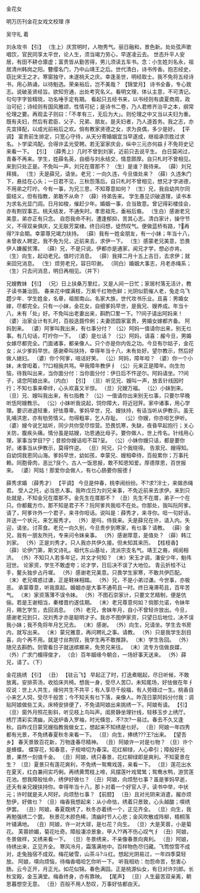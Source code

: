 <!-- { "loadSidebar": true } -->
金花女

明万历刊金花女戏文校理 序

吴守礼 着

刘永攻书
【引】
（生上）庆赏明时，人物秀气。丽日融和，景色新。处处弦声歌唱饮，官民同享太平世，论人生，须当竭力劳心，早遂凌云去。
世态升平人安居，有田不耕仓廪虚；富贵皆从勤苦得，男儿须读五车书。念：小生姓刘名永，祖居清州韩岗之阳。簪缨名门，乃中山靖王之后。世代清白，诗书传香。抱志经史，窃比宋王之才。寒窗独守，未遂桃夭之庆。幸逢圣世，明经取士。我不免将五经诗书，用心熟诵，以待魁选。荣亲裕后，岂不美哉？
【锦堂月】
诗书全备，专心致志。说破圣贤经旨。欲知穷通，出处考究名义。看明文理，体认主意，不可清记。句句字字皆精晓，功名唾手定有期。
看起只五经书来，以书经则有虞夏商周，政治可纪；诗经则有国风雅颂，性情可纪；是诗书二卷，乃人君修齐治平之本，纲常伦理之要。再观孟子则曰：「不孝有三，无后为大」。则伦理之中又当以夫妇为重。既有夫妇，然后有君臣、父子、兄弟、朋友。是夫妇者，乃人道首务。我之志，亦先宜择配，以成光前裕后之欢。倘有教家贤德之女，求为良偶，多少是好。
【平调】
富贵前生排定，只宽心守待，从天分寄婚姻宜当早遂成，继祖承宗胜过求名。卜学梁鸿配，合得许孟光受聘。若无室家庆会，纵中三元亦何益∮不免将史记来看一下。
【引】
（薛秀上）几时不曾到刘家，近前只去说平生。
白日莫闲过，青春不再来。学生，姓薛名英，自细与刘永结交，情意颇厚。自只札时不曾相见。来到只处正是。不免叫一声，刘兄在厝那不？
（生）是谁？我待来。
（薛）刘兄拜揖，
（生）夭是薛兄，请坐。老兄：一向久违，今旦值处来？
（薛）久违朱门下，悬挂在心头；一日君不见，三秋怨落后。自只札时不曾相见，想兄才学进德，不用弟之叮咛。今有一事，为兄三思，不知尊意如何？
（生）兄，我自幼共尔同窗结义，但有指教，弟敢不从命？
（薛）待弟告来。
学生愚见识破道理，读书本为求名光显门闾。日月如梭，催赶少年。婚姻一事，合当致意。曾记得彩楼佳会，亦有荆钗事志。桃夭结发，不通失时。孝思祖先，垂裕后裔。
（生白）感谢老兄美意，弟亦正有只念。
自怨我命不利，遭逢郁抑，苦其心志。清白家计，操守节义，不得双亲俱庆，又无联芳棠棣。终日闷想，徒然叹气。便做蓝桥有路，?再得?泮会期。幸蒙尊兄竭力扶持。
（薛）我有一姓金朋友，有一小妹；年当十八，未曾收人聘定。我不免为兄，近前来去，求伊一下。
（生）感蒙老兄美意，恐畏伊人嫌赧贫薄。
（薛）兄，不是只说。伊都亦是通家，闻兄才学，想必亦肯。
（生）向生，起动老兄。值时讨消息。
（薛）我择二月十五上吉日，去求伊；就来回兄消息。
（生）烦劳老兄，容日叩谢。
（同白）婚姻大事志，月老赤绳系；
（生）只去问消息，明日再相见。（并下）

兄嫂教妹
【引】
（兄）日上扶桑万里红，又是人间一日忙；家居村落无活计，教子读书兼治田。
春来花中蝶满枝，万紫千红物色鲜；光阴似箭催人老，兔走乌飞趱少年．学生姓金，名章，祖居南山。名家大族，世代攻书乐业。且喜：男婚女嫁，尽都完全。只有一小妹，金花女，自细爹妈早世，是我兄、嫂养成。年当十八，未有「处」好。不免叫出老妻出来，斟酌□里一下。??间子请出阿妈来！
（婆）治家业计有扎时，百般迭聂伶俐；夫妻团圆家富贵，男婚女嫁都齐备。
阿妈到来。
（婆）阿爹叫我出来，有乜事分付？
（公）阿妈一值请你出来，别无乜事。有几句话，叮咛你一下。
（婆）是乜话？
（公）阿妈，请喜：赧今旦，男婚女嫁尽都完全。门面诸事，都亲像人。只个亦是你内佐之功。今旦有尔姑子，金花女；从少爹妈早世。感谢牵叫扶持，幸得年当十八，未有处好。望尔教示，然后好做人媳妇。
（婆）你个阿爹，咀话好笑。
（公）阿妈，障年呾？
（婆）你一个小妹，未曾呾着，??口相我共骂。甲我障年教伊∮
（公）元来正是障年。向生勿恼，待我叫出来，当你面分付：当你面分付：伊日后不忤逆尔。阿妈请坐。??间子，请您阿娘出来。（内白）
【引】
（旦）听见兄、嫂叫一声，放丢针线因时行；不知乜事来牵绊，心头欢喜又半惊。
（旦）兄嫂万福。
（公）小妹到来。
（旦）兄、嫂叫我出来，有乜指教？
（公）一值请你出来别无乜事，只要尔早晚听恁阿嫂教示。
（公）小妹听我说起，饲你障大，将近冠笄。家中诸事，用心学理。要识进退轻重，好怯尊卑。爹妈早世，兄、嫂扶持，有话当听从伊教示。虽无乳哺洪恩，亦有劬劳情义。勿得粗率，乞人存耻。
（公）你嫂，你亦呾乞伊听。
（婆）嫂今说乞姑听，同少共你受尽惊营。恐畏饥寒，失缺，夜昏早起抱行；关心关防，腹疾头痛。情分虽是姑嫂，功恩通比母子。要你做人，世上传名。针线用心理，家事当学目?宁；昔掠你嫂话呾不耳?呈。
（公）小妹你嫂只话，都是要你好。诸事当从伊教示，莫得忤逆。
（旦）阿兄，只个我晓得。
告禀兄、嫂得知。自幼饲我恩同山海。爹妈早世，幼如孩，幸蒙兄、嫂相牵待，百般累你；万事托赖。同胞骨肉，恶比?艮个。古人一饭思报，敢不知恩知爱。厚德厚恩，百世报来。
（婆）阿姑！那爱你会做人，有乜心肠要你报德∮

薛秀求婚
（薛秀才）
【平调】
今旦是仲春，桃李闹纷纷。不?求?泮士，来做赤绳君。
受人之托，必当忠人事。我昨戊日为刘兄亲事，不免近前来去求伊。来到只处就是，不知金兄在厝那不。金先生在厝那不？
（丑）先生不在厝，弟子一个在只。你都戴方巾，那不知是君子不？阮阿爹共我呾不在处。你那处，我叫阮阿爹。请了，阿爹许外一个君子，来寻你呾话。说叫是：薛秀才，来寻你。呾一句好话，并送一个状元，来乞报秀才。
（外）是吗，侍我来。夭是薛兄在许，请入内。失迎，请坐。讨茶食。老兄一向久别，今旦贵步到寒家，有乜事？请教。
（薛）金兄，我有一朋友所托，专来问令妹亲事。
（外）感谢厚意，是值处？
（薛）韩江刘家。
（外）正是刘秀才。只人我亦共伊久接。但未知其来历。
【桂枝香】
（薛）论伊门第，斯文诗礼。祖代东山基址，流派宗支名气。靖王之裔，阀阅相济。
（外）不知只人若多年记，并文才何知？
（末）宋玉才调，潘安少年，魁伟冠世。
论家资，学生不敢虚夸；论才学，日后决不误了大地位。
青云折桂不让手，鳌头独步占丹墀。
（外）感谢老兄美意。只畏学生家寒，不敢共伊匹配。
（末）老兄嘪惑过谦，正是鞋袜相踏。
（外）兄，不是小弟过谦。今世事，亦极恶。
承蒙尊意，听我禀起。婚姻亦是大事不通苟且一时。终日淹滞苟且，百年苦气。
（末）家资落薄不误令妹。
（外）不图石崇家计，只要文艺精制，便是伉俪。若是王谢相当，秦楼晋约遂佳期。
（末）老兄尊意何如？倘那允诺，令妹年月，赐乞学生，去回消息。
（外）老兄，舍妹年月，自小不曾轻许放出。今旦，感谢老兄到只，况刘秀才亦是聪明才子。我亦不图伊家资，只望日后地位，决不误我小妹；我不免将年月乞兄去。
（末）感谢。
（外）向生，兄请坐。学生去书房内，就写出来。
（末）蒙兄雅意，再问聘礼之事。请教。
（外）只是我学生刮目喜，向个再不用。就是寸丝荆钗，我学生再不敢推辞。
（末）学生告回。
（外）随兄去斟酌。则管看日子就送槟榔来，免劳兄来往。
（末）流专方信做良媒，
（外）广求门楣得俊才，
（合）百年姻缘今朝合，一场好事天送来。
（外）薛兄，请了。（下）

金花挑绣
【引】
（丑）
【驻云飞】
早起正了时，打迭煮眠起，尽日听候，不敢放离。安排茶汤，收拾床共椅。想我一身，受尽人苦□，未知尾场，好怯做在年∮
叹说：世上人共生，缘何共生不共平；有人享尽千般福，有人劳碌过一生。桃香自小来乞人饲，受尽千般苦；今不知夭有乜下落，亲像人。昨茂日蒙阿妈分付我：调贴阿娘做些工夫。床椅安排便了，不免请阿娘出来挑绣一下。阿娘有请。
【引】
（旦）窗外月照花影斜，听见枝上鸟叫声。闺房静坐理针线，轻移玉步上绣厅。
绣厅清彩实清幽，风送炉香入罗袖，时光倏忽，不?次?一易过。春去不久又逢秋。自昨戊日蒙兄嫂指教我做女工，想起来不知绣是乜好。
（丑）阿娘一年四秀都有光景，不免绣春夏秋冬来看一下。
（旦）向生，捧绣???王?出来。
【望吾乡】
春天景致百花新，万物逢春尽精神。
（丑）阿娘许一对是乜物？
（旦）许个是蜂蝶。
蝶穿花，知春意，子规啼切为春深。花红柳绿，人心牵引；障般好光景，果然一刻值千金。
（丑）阿娘，绣只春景，花红柳绿即是爽利。不知夏景在生？
（旦）夏景只有莲花爽利，不免绣一鸳鸯戏莲，来看一下。
（旦）莲花出水在夏天，红白兼间实巧俐。再绣黄莺枝上啼，风摆莲叶戏鹭鸶；鸳鸯水鸭，游赏莲花池。想我障般怯命，绣伊好做乜？
（丑）阿娘，向烦愁乜事？虽是爹妈早逝，还夭有亲兄嫂扶持你。幸得年当十八，那卜对着一个好官人子，读书中举，中状元；许时就是夫人阿好。向烦愁乜事？
【前腔】
（丑）且对光阴来消遣，赧亦烦愁伊，好做乜？
（旦）梅香我想起来：从小命怯，绣着只景致，心头越酸；嘪绣伊罢。
（丑）阿娘，春夏既绣了，秋冬亦着绣一个，正见齐全。
（旦）向生，我再勉强绣二个罢。
秋景花木颜色稀，清幽时节人心悲；金风吹散成阵柳，梧桐落叶铺满地。
（丑）阿娘，许一对大球，是乜花？向生。
（旦）大是芙蓉，小是菊花。
芙蓉娇媚，菊花吐奇。障般凄凉景象，甲人??再不伤心叹气∮
（丑）阿娘，冬景做样，又绣来看一下。
（旦）冬景绣来，不亲像春景向爽利。
（丑）阿娘，待绣出来，正见齐全。
寒风冷月，霜落满地中。百样物色尽归藏。飞莺惊雪不成对，走兔独宿不成双。梅花破雪，山茶斗?斗红。想起光阴易过，一年四季莫轻放。
阿娘，嘪向烦恼，待梅香唱呾乞你听一下。
听我相劝：勿怨命苦，愁害心肠。云今正开，月正光。如花似锦。春色满园。正是桃源仙女，有日对许刘郎。长秋宝殿，金玉满堂。梅香终身，亦有靠映。
【尾声】
（旦）人生最苦双亲离，朝思暮想空无意。
（丑）百般不用人愁叹，万事好怯都由天。
